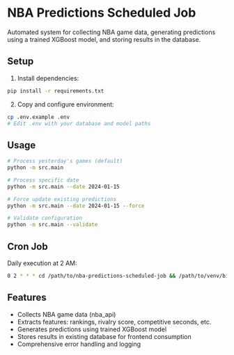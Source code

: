 # NBA Predictions Scheduled Job

Automated system for collecting NBA game data, generating predictions using a trained XGBoost model, and storing results in the database.

## Setup

1. Install dependencies:
```bash
pip install -r requirements.txt
```

2. Copy and configure environment:
```bash
cp .env.example .env
# Edit .env with your database and model paths
```

## Usage

```bash
# Process yesterday's games (default)
python -m src.main

# Process specific date
python -m src.main --date 2024-01-15

# Force update existing predictions
python -m src.main --date 2024-01-15 --force

# Validate configuration
python -m src.main --validate
```

## Cron Job

Daily execution at 2 AM:
```bash
0 2 * * * cd /path/to/nba-predictions-scheduled-job && /path/to/venv/bin/python -m src.main
```

## Features

- Collects NBA game data (nba_api)
- Extracts features: rankings, rivalry score, competitive seconds, etc.
- Generates predictions using trained XGBoost model
- Stores results in existing database for frontend consumption
- Comprehensive error handling and logging